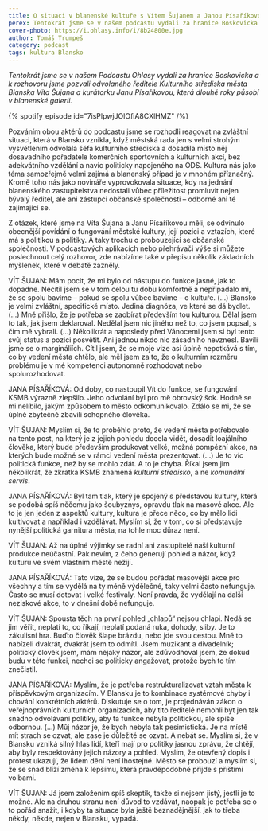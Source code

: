 ```yaml
---
title: O situaci v blanenské kultuře s Vítem Šujanem a Janou Písaříkovou
perex: Tentokrát jsme se v našem podcastu vydali za hranice Boskovicka a k rozhovoru jsme pozvali odvolaného ředitele Kulturního střediska města Blanska Víta Šujana a kurátorku Janu Písaříkovou.
cover-photo: https://i.ohlasy.info/i/8b24800e.jpg
author: Tomáš Trumpeš
category: podcast
tags: kultura Blansko
---
```


*Tentokrát jsme se v našem Podcastu Ohlasy vydali za hranice Boskovicka a k rozhovoru jsme pozvali odvolaného ředitele Kulturního střediska města Blanska Víta Šujana a kurátorku Janu Písaříkovou, která dlouhé roky působí v blanenské galerii.*

{% spotify_episode id="7isPlpwjJOlOfiA8CXlHMZ" /%}

Pozváním obou aktérů do podcastu jsme se rozhodli reagovat na zvláštní situaci, která v Blansku vznikla, když městská rada jen s velmi strohým vysvětlením odvolala šéfa kulturního střediska a dosadila místo něj dosavadního pořadatele komerčních sportovních a kulturních akcí, bez adekvátního vzdělání a navíc politicky napojeného na ODS. Kultura nás jako téma samozřejmě velmi zajímá a blanenský případ je v mnohém příznačný. Kromě toho nás jako novináře vyprovokovala situace, kdy na jednání blanenského zastupitelstva nedostali vůbec příležitost promluvit nejen bývalý ředitel, ale ani zástupci občanské společnosti – odborné ani té zajímající se.

Z otázek, které jsme na Víta Šujana a Janu Písaříkovou měli, se odvinulo obecnější povídání o fungování městské kultury, její pozici a vztazích, které má s politikou a politiky. A taky trochu o probouzející se občanské společnosti. V podcastových aplikacích nebo přehrávači výše si můžete poslechnout celý rozhovor, zde nabízíme také v přepisu několik základních myšlenek, které v debatě zazněly.

VÍT ŠUJAN: Mám pocit, že mi bylo od nástupu do funkce jasné, jak to dopadne. Necítil jsem se v tom celou tu dobu komfortně a nepřipadalo mi, že se spolu bavíme – pokud se spolu vůbec bavíme – o kultuře. (…) Blansko je velmi zvláštní, specifické místo. Jediná diagnóza, ve které se dá bydlet. (…) Mně přišlo, že je potřeba se zaobírat především tou kulturou. Dělal jsem to tak, jak jsem deklaroval. Nedělal jsem nic jiného než to, co jsem popsal, s čím mě vybrali. (…) Několikrát a naposledy před Vánocemi jsem si byl tento svůj status a pozici posvětit. Ani jednou nikdo nic zásadního nevznesl. Bavili jsme se o margináliích. Cítil jsem, že se moje vize asi úplně nepotkává s tím, co by vedení města chtělo, ale měl jsem za to, že o kulturním rozměru problému je v mé kompetenci autonomně rozhodovat nebo spolurozhodovat.

JANA PÍSAŘÍKOVÁ: Od doby, co nastoupil Vít do funkce, se fungování KSMB výrazně zlepšilo. Jeho odvolání byl pro mě obrovský šok. Hodně se mi nelíbilo, jakým způsobem to město odkomunikovalo. Zdálo se mi, že se úplně zbytečně zbavili schopného člověka.

VÍT ŠUJAN: Myslím si, že to proběhlo proto, že vedení města potřebovalo na tento post, na který je z jejich pohledu docela vidět, dosadit loajálního člověka, který bude především produkovat velké, možná pompézní akce, na kterých bude možné se v rámci vedení města prezentovat. (…) Je to víc politická funkce, než by se mohlo zdát. A to je chyba. Říkal jsem jim několikrát, že zkratka KSMB znamená *kulturní středisko*, a ne *komunální servis*.

JANA PÍSAŘÍKOVÁ: Byl tam tlak, který je spojený s představou kultury, která se podobá spíš něčemu jako šoubyznys, opravdu tlak na masové akce. Ale to je jen jeden z aspektů kultury, kultura je přece něco, co by mělo lidi kultivovat a například i vzdělávat. Myslím si, že v tom, co si představuje nynější politická garnitura města, na tohle moc důraz není. 

VÍT ŠUJAN: Až na úplné výjimky se radní ani zastupitelé naší kulturní produkce neúčastní. Pak nevím, z čeho generují pohled a názor, když kulturu ve svém vlastním městě nežijí.

JANA PÍSAŘÍKOVÁ: Tato vize, že se budou pořádat masovější akce pro všechny a tím se vydělá na ty méně výdělečné, taky velmi často nefunguje. Často se musí dotovat i velké festivaly. Není pravda, že vydělají na další neziskové akce, to v dnešní době nefunguje.

VÍT ŠUJAN: Spousta těch na první pohled „chlapů“ nejsou chlapi. Nedá se jim věřit, neplatí to, co říkají, neplatí podaná ruka, dohody, sliby. Je to zákulisní hra. Buďto člověk šlape brázdu, nebo jde svou cestou. Mně to nabízeli dvakrát, dvakrát jsem to odmítl. Jsem muzikant a divadelník; politický člověk jsem, mám nějaký názor, ale zdůvodňoval jsem, že dokud budu v této funkci, nechci se politicky angažovat, protože bych to tím znečistil.

JANA PÍSAŘÍKOVÁ: Myslím, že je potřeba restrukturalizovat vztah města k příspěvkovým organizacím. V Blansku je to kombinace systémové chyby i chování konkrétních aktérů. Diskutuje se o tom, je projednáván zákon o veřejnoprávních kulturních organizacích, aby tito ředitelé nemohli být jen tak snadno odvolávaní politiky, aby ta funkce nebyla politickou, ale spíše odbornou. (…) Můj názor je, že bych nebyla tak pesimistická. Je na místě mít strach se ozvat, ale zase je důležité se ozvat. A nebát se. Myslím si, že v Blansku vzniká silný hlas lidí, kteří mají pro politiky jasnou zprávu, že chtějí, aby byly respektovány jejich názory a pohled. Myslím, že otevřený dopis i protest ukazují, že lidem dění není lhostejné. Město se probouzí a myslím si, že se snad blíží změna k lepšímu, která pravděpodobně přijde s příštími volbami.

VÍT ŠUJAN: Já jsem založením spíš skeptik, takže si nejsem jistý, jestli je to možné. Ale na druhou stranu není důvod to vzdávat, naopak je potřeba se o to pořád snažit, i kdyby ta situace byla ještě beznadějnější, jak to třeba někdy, někde, nejen v Blansku, vypadá.
